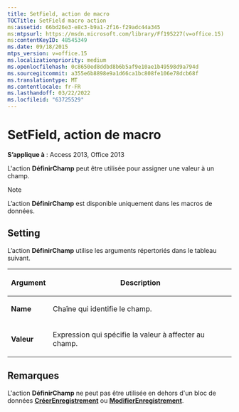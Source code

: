 ```yaml
---
title: SetField, action de macro
TOCTitle: SetField macro action
ms:assetid: 66bd26e3-e8c3-b9a1-2f16-f29adc44a345
ms:mtpsurl: https://msdn.microsoft.com/library/Ff195227(v=office.15)
ms:contentKeyID: 48545349
ms.date: 09/18/2015
mtps_version: v=office.15
ms.localizationpriority: medium
ms.openlocfilehash: 0c8650ed8ddbd8b6b5af9e10ae1b49598d9a794d
ms.sourcegitcommit: a355e6b8898e9a1d66ca1bc808fe106e78dcb68f
ms.translationtype: MT
ms.contentlocale: fr-FR
ms.lasthandoff: 03/22/2022
ms.locfileid: "63725529"
---
```

# <a name="setfield-macro-action"></a>SetField, action de macro

**S’applique à** : Access 2013, Office 2013

L'action **DéfinirChamp** peut être utilisée pour assigner une valeur à un champ.

> [!NOTE]
> L’action **DéfinirChamp** est disponible uniquement dans les macros de données.

## <a name="setting"></a>Setting

L’action **DéfinirChamp** utilise les arguments répertoriés dans le tableau suivant.

<table>
<colgroup>
<col />
<col />
</colgroup>
<thead>
<tr class="header">
<th><p>Argument</p></th>
<th><p>Description</p></th>
</tr>
</thead>
<tbody>
<tr class="odd">
<td><p><strong>Name</strong></p></td>
<td><p>Chaîne qui identifie le champ.</p></td>
</tr>
<tr class="even">
<td><p><strong>Valeur</strong></p></td>
<td><p>Expression qui spécifie la valeur à affecter au champ.</p></td>
</tr>
</tbody>
</table>


## <a name="remarks"></a>Remarques

L'action **DéfinirChamp** ne peut pas être utilisée en dehors d'un bloc de données **[CréerEnregistrement](createrecord-data-block.md)** ou **[ModifierEnregistrement](editrecord-data-block.md)**.

